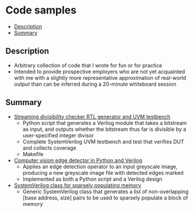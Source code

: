 # Code samples

* [Description](#Description)
* [Summary](#Summary)

## Description

* Arbitrary collection of code that I wrote for fun or for practice
* Intended to provide prospective employers who are not yet acquainted with me with a slightly more representative approximation of real-world output than can be inferred during a 20-minute whiteboard session

## Summary

* [Streaming divisibility checker RTL generator and UVM testbench](divisible_by_n_ip_vip/)
    * Python script that generates a Verilog module that takes a bitstream as input, and outputs whether the bitstream thus far is divisible by a user-specified integer divisor
    * Complete SystemVerilog UVM testbench and test that verifies DUT and collects coverage
    * Makefile
* [Computer vision edge detector in Python and Verilog](img_edge_detector/)
    * Applies an edge detection operator to an input greyscale image, producing a new greyscale image file with detected edges marked
    * Implemented as both a Python script and a Verilog design
* [SystemVerilog class for sparsely populating memory](base_size_pairs_containers_biased_split.sv)
    * Generic SystemVerilog class that generates a list of non-overlapping [base address, size] pairs to be used to sparsely populate a block of memory

